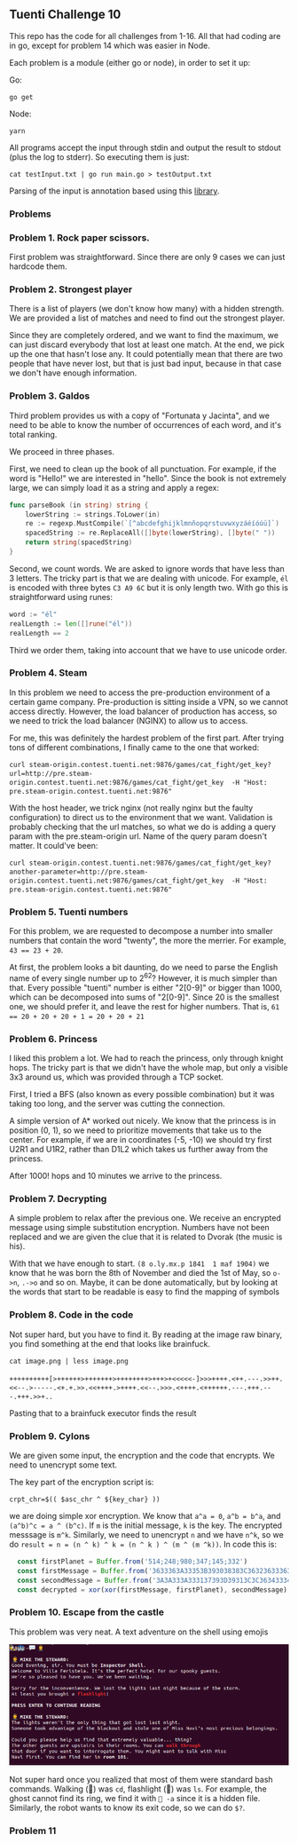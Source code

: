 ## Tuenti Challenge 10

This repo has the code for all challenges from 1-16.
All that had coding are in go, except for problem 14 which was easier in Node.

Each problem is a module (either go or node), in order to set it up:

Go:

    go get

Node:
    
    yarn

All programs accept the input through stdin and output the result to stdout (plus the log to stderr). So executing them is just:

    cat testInput.txt | go run main.go > testOutput.txt
    

Parsing of the input is annotation based using this [library](https://github.com/furstenheim/challenge_encoding).


### Problems
### Problem 1. Rock paper scissors.

First problem was straightforward. Since there are only 9 cases we can just hardcode them.

### Problem 2. Strongest player
There is a list of players (we don't know how many) with a hidden strength. We are provided a list of matches and need to find out the strongest player.

Since they are completely ordered, and we want to find the maximum, we can just discard everybody that lost at least one match.
At the end, we pick up the one that hasn't lose any.
It could potentially mean that there are two people that have never lost, but that is just bad input, because in that case we don't have enough information.

### Problem 3. Galdos
Third problem provides us with a copy of "Fortunata y Jacinta", and we need to be able to know the number of occurrences of each word, and it's total ranking.

We proceed in three phases. 

First, we need to clean up the book of all punctuation. For example, if the word is "Hello!" we are interested in "hello". Since the book is not extremely large, we can simply load it as a string and apply a regex:

```go
func parseBook (in string) string {
	lowerString := strings.ToLower(in)
	re := regexp.MustCompile(`[^abcdefghijklmnñopqrstuvwxyzáéíóúü]`)
	spacedString := re.ReplaceAll([]byte(lowerString), []byte(" "))
	return string(spacedString)
}
```

Second, we count words. We are asked to ignore words that have less than 3 letters. The tricky part is that we are dealing with unicode. For example, `él` is encoded with three bytes `C3 A9 6C` but it is only length two. With go this is straightforward using runes:

```go
word := "él"
realLength := len([]rune("él"))
realLength == 2
```

Third we order them, taking into account that we have to use unicode order.

### Problem 4. Steam
In this problem we need to access the pre-production environment of a certain game company.
Pre-production is sitting inside a VPN, so we cannot access directly. However, the load balancer of production has access, so we need to trick the load balancer (NGINX) to allow us to access.

For me, this was definitely the hardest problem of the first part. After trying tons of different combinations, I finally came to the one that worked:

```
curl steam-origin.contest.tuenti.net:9876/games/cat_fight/get_key?url=http://pre.steam-origin.contest.tuenti.net:9876/games/cat_fight/get_key  -H "Host: pre.steam-origin.contest.tuenti.net:9876"
```

With the host header, we trick nginx (not really nginx but the faulty configuration) to direct us to the environment that we want. Validation is probably checking that the url matches, so what we do is adding a query param with the pre.steam-origin url. Name of the query param doesn't matter. It could've been:


```
curl steam-origin.contest.tuenti.net:9876/games/cat_fight/get_key?another-parameter=http://pre.steam-origin.contest.tuenti.net:9876/games/cat_fight/get_key  -H "Host: pre.steam-origin.contest.tuenti.net:9876"
```


### Problem 5. Tuenti numbers
For this problem, we are requested to decompose a number into smaller numbers that contain the word "twenty", the more the merrier. For example, `43 == 23 + 20`.

At first, the problem looks a bit daunting, do we need to parse the English name of every single number up to 2<sup>62</sup>? However, it is much simpler than that. Every possible "tuenti" number is either "2[0-9]" or bigger than 1000, which can be decomposed into sums of "2[0-9]". Since 20 is the smallest one, we should prefer it, and leave the rest for higher numbers. That is, `61 == 20 + 20 + 20 + 1 = 20 + 20 + 21`

### Problem 6. Princess
I liked this problem a lot. We had to reach the princess, only through knight hops. The tricky part is that we didn't have the whole map, but only a visible 3x3 around us, which was provided through a TCP socket.

First, I tried a BFS (also known as every possible combination) but it was taking too long, and the server was cutting the connection.

A simple version of A* worked out nicely. We know that the princess is in position (0, 1), so we need to prioritize movements that take us to the center. For example, if we are in coordinates (-5, -10) we should try first U2R1 and U1R2, rather than D1L2 which takes us further away from the princess.

After 1000! hops and 10 minutes we arrive to the princess.

### Problem 7. Decrypting
A simple problem to relax after the previous one. We receive an encrypted message using simple substitution encryption. Numbers have not been replaced and we are given the clue that it is related to Dvorak (the music is his).

With that we have enough to start. `(8 o.ly.mx.p 1841  1 maf 1904)` we know that he was born the 8th of November and died the 1st of May, so `o->n`, `.->o` and so on. Maybe, it can be done automatically, but by looking at the words that start to be readable is easy to find the mapping of symbols

### Problem 8. Code in the code
Not super hard, but you have to find it. By reading at the image raw binary, you find something at the end that looks like brainfuck.

    cat image.png | less image.png
    
    ++++++++++[>++++++>+++++++>++++++++>+++>+<<<<<-]>>>++++.<++.---.>>++.<<--.>-----.<+.+.>>.<<++++.>++++.<<--.>>>.<++++.<++++++.---.+++.---.+++.>>+..
    
Pasting that to a brainfuck executor finds the result

### Problem 9. Cylons
We are given some input, the encryption and the code that encrypts. We need to unencrypt some text.

The key part of the encryption script is:

    crpt_chr=$(( $asc_chr ^ ${key_char} ))

we are doing simple xor encryption. We know that `a^a = 0`, `a^b = b^a`, and `(a^b)^c = a ^ (b^c)`. If `m` is the initial message, `k` is the key. The encrypted messsage is `m^k`. Similarly, we need to unencrypt `n` and we have `n^k`, so we do `result = n = (n ^ k) ^ k = (n ^ k ) ^ (m ^ (m ^k))`. In code this is:

```javascript
  const firstPlanet = Buffer.from('514;248;980;347;145;332')
  const firstMessage = Buffer.from('3633363A33353B393038383C363236333635313A353336','hex')
  const secondMessage = Buffer.from('3A3A333A333137393D39313C3C3634333431353A37363D', 'hex')
  const decrypted = xor(xor(firstMessage, firstPlanet), secondMessage).toString() 
```

### Problem 10. Escape from the castle
This problem was very neat. A text adventure on the shell using emojis

![aa](./10-escape/escape.png)

Not super hard once you realized that most of them were standard bash commands. Walking (🚶) was `cd`, flashlight (🔦) was `ls`. For example, the ghost cannot find its ring, we find it with `🔦 -a` since it is a hidden file. Similarly, the robot wants to know its exit code, so we can do `$?`.

### Problem 11


